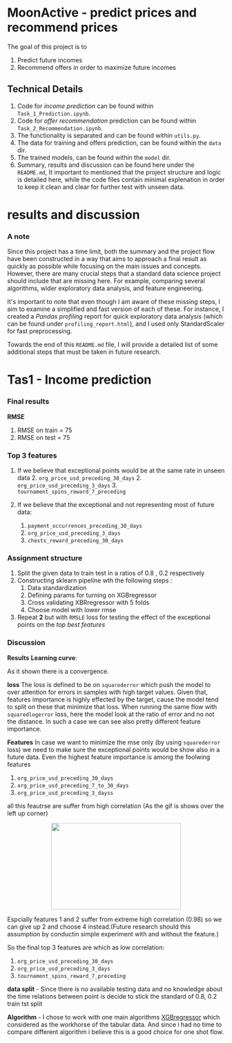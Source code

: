 # MoonActive - predict prices and recommend prices

The goal of this project is to 
1. Predict future incomes 
2. Recommend offers in order to maximize future incomes 

## Technical Details
1. Code for *income prediction* can be found within `Task_1_Prediction.ipynb`.
2. Code for *offer recommendation*  prediction can be found within `Task_2_Recommendation.ipynb`.
3. The functionality is separated and can be found within `utils.py`.
4. The data for training and offers prediction, can be found within the `data` dir.
5. The trained models, can be found within the `model` dir.
6. Summary, results  and discussion can be found here under the `README.md`, 
It important to mentioned that the project structure and logic is detailed here, while the code files contain minimal explenation 
in order to keep it clean and clear for further test with unseen data.


# results  and discussion

### A note 
Since this project has a time limit, both the summary and the 
project flow have been constructed in a way that aims to approach a 
final result as quickly as possible while focusing on the main issues 
and concepts. However, there are many crucial steps that a standard data 
science project should include that are missing here. 
For example, comparing several algorithms, wider exploratory data analysis, 
and feature engineering.

It's important to note that even though I am aware of these missing steps, 
I aim to examine a simplified and fast version of each of these. 
For instance, I created a *Pandas profiling* report for 
quick exploratory data analysis (which can be found under 
`profiling_report.html`), and I used only StandardScaler for fast preprocessing.

Towards the end of this `README.md` file, I will provide a detailed list of some 
additional steps that must be taken in future research.

# Tas1 - Income prediction

### Final results

**RMSE**
1. RMSE on train = 75
2. RMSE on test  = 75 

### Top 3 features 
1. If we believe that exceptional points would be at the same rate in unseen data 
   2. `org_price_usd_preceding_30_days`
   2. `org_price_usd_preceding_3_days`
   3. `tournament_spins_reward_7_preceding`
   
2. If we believe that the exceptional and not representing most of future data:
    1. `payment_occurrences_preceding_30_days`
    2. `org_price_usd_preceding_3_days`
    3. `chests_reward_preceding_30_days` 
   
### Assignment structure 
1. Split the given data to train test in a ratios of 0.8 , 0.2 respectively 
2. Constructing sklearn pipeline wth the following steps :
   1. Data standardization 
   2. Defining params for turning on XGBregressor  
   3. Cross validating XBRregressor with 5 folds 
   4. Choose model with lower rmse 
3. Repeat **2** but with `RMSLE` loss for testing the effect of the exceptional points on the *top best features*


### Discussion
**Results**
**Learning curve**:

As it shown there is a convergence.

**loss**
The loss is defined to be on `squarederror` which push the model to over attention for errors in samples with high target values.
Given that, features importance is highly effected by the target, cause the model tend to split on these that minimize that loss.
When running the same flow with `squaredlogerror` loss, here the model look at the ratio of error and no not the distance.
In such a case we can see also pretty different feature importance.

**Features**
In case we want to minimize the mse only (by using `squarederror` loss) we need to make sure the 
exceptional points would be show also in a future data. 
Even the highest feature importance is among the foolwing features 

1. `org_price_usd_preceding_30_days`
2. `org_price_usd_preceding_7_to_30_days`
3. `org_price_usd_preceding_3_dayss`

all this feautrse are suffer from high correlation (As the gif is shows over the left up corner)

<p align="center">
  <img src="https://raw.githubusercontent.com/razisamuely/MoonActive/main/gif/2023-04-14%2021.29.15.gif?token=GHSAT0AAAAAAB6GIEH5X4F6ERHHWZSYROACZB2YZKA"  width="300" height="200">
</p>

Espcially features 1 and 2 suffer from extreme high correlation (0.98)
so we can give up 2 and choose 4 instead.(Future research should this assumption by conductin simple experiment with and without the  feature.)

So the final top 3 features are which as low correlation:
1. `org_price_usd_preceding_30_days`
2. `org_price_usd_preceding_3_days`
3. `tournament_spins_reward_7_preceding`




**data split** - Since there is no available testing data and no knowledge about the 
time relations between point is decide to stick the standard of 0.8, 0.2 train tst split

**Algorithm** - I chose to work with one main algorithms [XGBregressor](https://xgboost.readthedocs.io/en/stable/python/python_api.html)
which considered as the workhorse of the tabular data. And since i had no time 
to compare different algorithm i believe this is a good choice for one shot flow.


